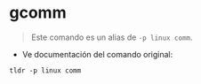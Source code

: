 # gcomm

> Este comando es un alias de `-p linux comm`.

- Ve documentación del comando original:

`tldr -p linux comm`
